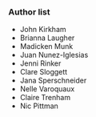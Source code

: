 ### Author list

* John Kirkham
* Brianna Laugher
* Madicken Munk 
* Juan Nunez-Iglesias
* Jenni Rinker
* Clare Sloggett
* Jana Sperschneider
* Nelle Varoquaux
* Claire Trenham
* Nic Pittman
